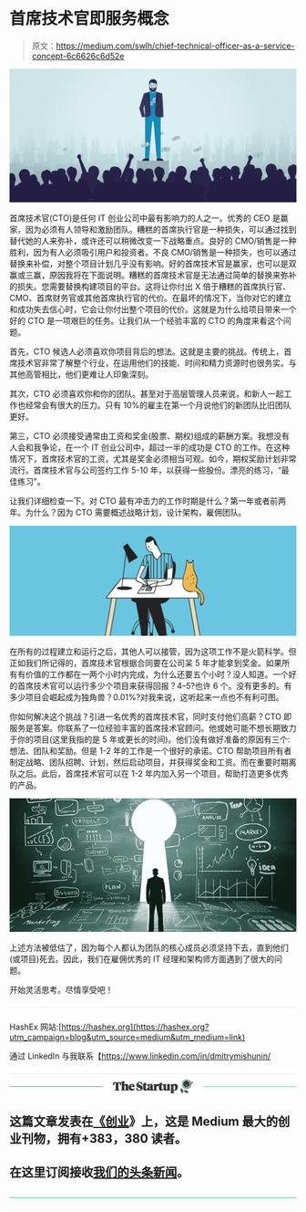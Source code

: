 # 首席技术官即服务概念

> 原文：<https://medium.com/swlh/chief-technical-officer-as-a-service-concept-6c6626c6d52e>

![](img/72040e7a1dcb8b16a7f10a542856183f.png)

首席技术官(CTO)是任何 IT 创业公司中最有影响力的人之一。优秀的 CEO 是赢家，因为必须有人领导和激励团队。糟糕的首席执行官是一种损失，可以通过找到替代她的人来弥补，或许还可以稍微改变一下战略重点。良好的 CMO/销售是一种胜利，因为有人必须吸引用户和投资者。不良 CMO/销售是一种损失，也可以通过替换来补偿，对整个项目计划几乎没有影响。好的首席技术官是赢家，也可以是双赢或三赢，原因我将在下面说明。糟糕的首席技术官是无法通过简单的替换来弥补的损失。您需要替换构建项目的平台。这将让你付出 X 倍于糟糕的首席执行官、CMO、首席财务官或其他首席执行官的代价。在最坏的情况下，当你对它的建立和成功失去信心时，它会让你付出整个项目的代价。这就是为什么给项目带来一个好的 CTO 是一项艰巨的任务。让我们从一个经验丰富的 CTO 的角度来看这个问题。

首先，CTO 候选人必须喜欢你项目背后的想法。这就是主要的挑战。传统上，首席技术官非常了解整个行业，在运用他们的技能、时间和精力资源时也很务实。与其他高管相比，他们更难让人印象深刻。

其次，CTO 必须喜欢你和你的团队。甚至对于高层管理人员来说，和新人一起工作也经常会有很大的压力。只有 10%的雇主在第一个月说他们的新团队比旧团队更好。

第三，CTO 必须接受通常由工资和奖金(股票、期权)组成的薪酬方案。我想没有人会和我争论，在一个 IT 创业公司中，超过一半的成功是 CTO 的工作。在这种情况下，首席技术官的工资，尤其是奖金必须相当可观。如今，期权奖励计划非常流行。首席技术官与公司签约工作 5-10 年，以获得一些股份。漂亮的练习，“最佳练习”。

让我们详细检查一下。对 CTO 最有冲击力的工作时期是什么？第一年或者前两年。为什么？因为 CTO 需要概述战略计划，设计架构，雇佣团队。

![](img/857f04f6782a7b5822fce0a624ea6209.png)

在所有的过程建立和运行之后，其他人可以接管，因为这项工作不是火箭科学。但正如我们所记得的，首席技术官根据合同要在公司呆 5 年才能拿到奖金。如果所有有价值的工作都在一两个小时内完成，为什么还要五个小时？没人知道。一个好的首席技术官可以运行多少个项目来获得回报？4–5?也许 6 个。没有更多的。有多少项目会崛起成为独角兽？0.01%?对我来说，这听起来一点也不有利可图。

你如何解决这个挑战？引进一名优秀的首席技术官，同时支付他们高薪？CTO 即服务是答案。你联系了一位经验丰富的首席技术官顾问。他或她可能不想长期致力于你的项目(这里我指的是 5 年或更长的时间)。他们没有做好准备的原因有三个:想法、团队和奖励。但是 1-2 年的工作是一个很好的承诺。CTO 帮助项目所有者制定战略、团队招聘、计划，然后启动项目，并获得奖金和工资。而在重要时期离队之后。此后，首席技术官可以在 1-2 年内加入另一个项目，帮助打造更多优秀的产品。

![](img/79cfaa4a020b396ce5f1d0fe8a1d4e13.png)

上述方法被低估了，因为每个人都认为团队的核心成员必须坚持下去，直到他们(或项目)死去。因此，我们在雇佣优秀的 IT 经理和架构师方面遇到了很大的问题。

开始灵活思考。尽情享受吧！

![](img/731acf26f5d44fdc58d99a6388fe935d.png)

HashEx 网站:[https://hashex.org](https://hashex.org?utm_campaign=blog&utm_source=medium&utm_medium=link)

通过 LinkedIn 与我联系【https://www.linkedin.com/in/dmitrymishunin/ 

![](img/731acf26f5d44fdc58d99a6388fe935d.png)[![](img/308a8d84fb9b2fab43d66c117fcc4bb4.png)](https://medium.com/swlh)

## 这篇文章发表在[《创业](https://medium.com/swlh)》上，这是 Medium 最大的创业刊物，拥有+383，380 读者。

## 在这里订阅接收[我们的头条新闻](http://growthsupply.com/the-startup-newsletter/)。

[![](img/b0164736ea17a63403e660de5dedf91a.png)](https://medium.com/swlh)